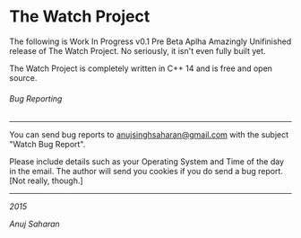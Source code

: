 # The Watch Project

The following is Work In Progress v0.1 Pre Beta Aplha Amazingly Unifinished release of The Watch Project.
No seriously, it isn't even fully built yet.

The Watch Project is completely written in C++ 14 and is free and open source.

###### Bug Reporting
--------------------------

You can send bug reports to <anujsinghsaharan@gmail.com> with the subject "Watch Bug Report". 

Please include details such as your Operating System and Time of the day in the email. 
The author will send you cookies if you do send a bug report. [Not really, though.]

--------------------------------------------------------------------------------------------------------------------------------
*2015*

*Anuj Saharan*
